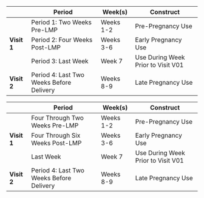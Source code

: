 

<table class="table-no-vertical-lines" style="width: 100%; border-collapse: collapse; table-layout: fixed;">
<thead>
<tr>
<th></th>
<th>Period</th>
<th>Week(s)</th>
<th>Construct</th>
</tr>
</thead>
<tbody>
<tr>
<td colspan="1" rowspan="3"><b>Visit 1</b></td>
<td>Period 1: Two Weeks Pre-LMP</td>
<td>Weeks 1-2</td>
<td>Pre-Pregnancy Use</td>
</tr>
<tr>
<td>Period 2: Four Weeks Post-LMP</td>
<td>Weeks 3-6</td>
<td>Early Pregnancy Use</td>
</tr>
<tr>
<td>Period 3: Last Week</td>
<td>Week 7</td>
<td>Use During Week Prior to Visit V01</td>
</tr>
<tr>
<td><b>Visit 2</b></td>
<td>Period 4: Last Two Weeks Before Delivery</td>
<td>Weeks 8-9</td>
<td>Late Pregnancy Use</td>
</tr>
</tbody>
</table>



<table class="table-no-vertical-lines" style="width: 100%; border-collapse: collapse; table-layout: fixed;">
<thead>
<tr>
<th></th>
<th>Period</th>
<th>Week(s)</th>
<th>Construct</th>
</tr>
</thead>
<tbody>
<tr>
<td colspan="1" rowspan="3"><b>Visit 1</b></td>
<td>Four Through Two Weeks Pre-LMP</td>
<td>Weeks 1-2</td>
<td>Pre-Pregnancy Use</td>
</tr>
<tr>
<td>Four Through Six Weeks Post-LMP</td>
<td>Weeks 3-6</td>
<td>Early Pregnancy Use</td>
</tr>
<tr>
<td>Last Week</td>
<td>Week 7</td>
<td>Use During Week Prior to Visit V01</td>
</tr>
<tr>
<td><b>Visit 2</b></td>
<td>Period 4: Last Two Weeks Before Delivery</td>
<td>Weeks 8-9</td>
<td>Late Pregnancy Use</td>
</tr>
</tbody>
</table>